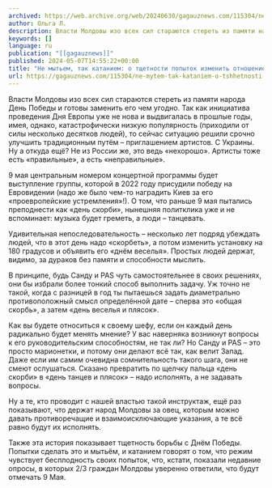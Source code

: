 ```yaml
---
archived: https://web.archive.org/web/20240630/gagauznews.com/115304/ne-mytem-tak-kataniem-o-tshhetnosti-popytok-izmenit-otnoshenie-grazhdan-moldovy-k-9-maya.html
author: Ольга Л.
description: Власти Молдовы изо всех сил стараются стереть из памяти народа День Победы и готовы заменить его чем угодно. Так как инициатива проведения Дня Европы уже не нова и выдвигалась в прошлые годы, имея, однако, катастрофически низкую популярность (приходили от силы несколько десятков людей), то сейчас ситуацию решили срочно улучшить традиционным путём – приглашением артистов. С Украины. Ну а откуда ещё? Не из России же, это ведь «нехорошо». Артисты тоже есть «правильные», а есть «неправильные».  9 мая центральным номером концертной программы будет выступление группы, которой в 2022 году присудили победу на Евровидении (надо же было чем-то наградить Киев за его «проевропейские […]
keywords: []
language: ru
publication: "[[gagauznews]]"
published: 2024-05-07T14:55:22+00:00
title: "Не мытьем, так катанием: о тщетности попыток изменить отношение граждан Молдовы к 9 Мая"
url: https://gagauznews.com/115304/ne-mytem-tak-kataniem-o-tshhetnosti-popytok-izmenit-otnoshenie-grazhdan-moldovy-k-9-maya.html
---
```


Власти Молдовы изо всех сил стараются стереть из памяти народа День Победы и готовы заменить его чем угодно. Так как инициатива проведения Дня Европы уже не нова и выдвигалась в прошлые годы, имея, однако, катастрофически низкую популярность (приходили от силы несколько десятков людей), то сейчас ситуацию решили срочно улучшить традиционным путём – приглашением артистов. С Украины. Ну а откуда ещё? Не из России же, это ведь «нехорошо». Артисты тоже есть «правильные», а есть «неправильные».

9 мая центральным номером концертной программы будет выступление группы, которой в 2022 году присудили победу на Евровидении (надо же было чем-то наградить Киев за его «проевропейские устремления»!). О том, что раньше 9 мая пытались преподнести как «день скорби», нынешняя политклика уже и не вспоминает: музыка будет греметь, а люди – танцевать.

Удивительная непоследовательность – несколько лет подряд убеждать людей, что в этот день надо «скорбеть», а потом изменить установку на 180 градусов и объявить его «днём веселья». Простых людей держат, видимо, за дураков без памяти и способности мыслить.

В принципе, будь Санду и PAS чуть самостоятельнее в своих решениях, они бы избрали более тонкий способ выполнить задачу. Уж точно не такой, когда с разницей в год ты пытаешься задать диаметрально противоположный смысл определённой дате – сперва это «общая скорбь», а затем «день веселья и плясок».

Как вы будете относиться к своему шефу, если он каждый день радикально будет менять мнение? У вас наверняка возникнут вопросы к его руководительским способностям, не так ли? Но Санду и PAS – это просто марионетки, и потому они делают всё так, как велит Запад. Даже если им самим очевидна сомнительность такого шага, они не смеют ослушаться. Сказано превратить по щелчку пальца «день скорби» в «день танцев и плясок» – надо исполнять, а не задавать вопросы.

Ну а те, кто проводит с нашей властью такой инструктаж, ещё раз показывают, что держат народ Молдовы за овец, которым можно давать противоречащие и взаимоисключающие указания, а те всё равно будут их исполнять.

Также эта история показывает тщетность борьбы с Днём Победы. Попытки сделать это и мытьём, и катанием говорят о том, что режим чувствует бесплодность своих попыток, что, кстати, показали недавние опросы, в которых 2/3 граждан Молдовы уверенно ответили, что будут отмечать 9 Мая.
